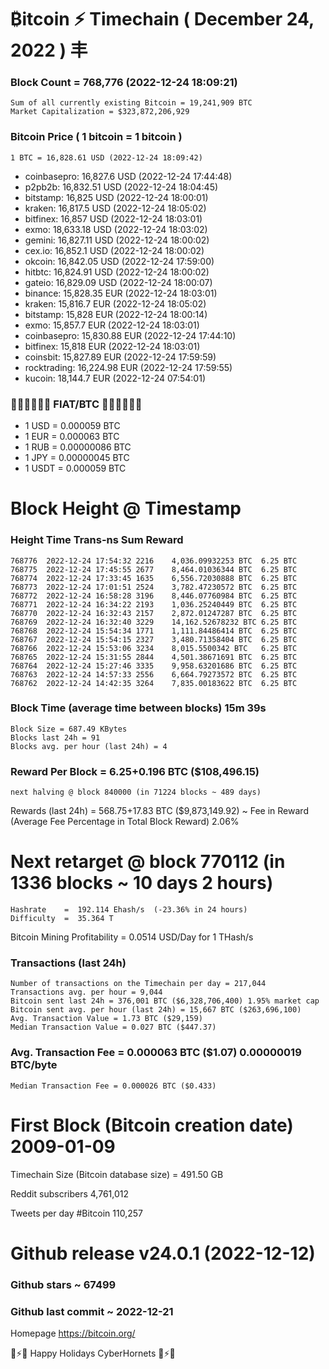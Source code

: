 # ₿itcoin ⚡ Timechain ( December 24, 2022 ) 丰
### Block Count	= 768,776 (2022-12-24 18:09:21)
    Sum of all currently existing Bitcoin = 19,241,909 BTC
    Market Capitalization = $323,872,206,929
### Bitcoin Price ( 1 bitcoin = 1 bitcoin )
	1 BTC = 16,828.61 USD (2022-12-24 18:09:42)
- coinbasepro: 16,827.6 USD (2022-12-24 17:44:48)
- p2pb2b: 16,832.51 USD (2022-12-24 18:04:45)
- bitstamp: 16,825 USD (2022-12-24 18:00:01)
- kraken: 16,817.5 USD (2022-12-24 18:05:02)
- bitfinex: 16,857 USD (2022-12-24 18:03:01)
- exmo: 18,633.18 USD (2022-12-24 18:03:02)
- gemini: 16,827.11 USD (2022-12-24 18:00:02)
- cex.io: 16,852.1 USD (2022-12-24 18:00:02)
- okcoin: 16,842.05 USD (2022-12-24 17:59:00)
- hitbtc: 16,824.91 USD (2022-12-24 18:00:02)
- gateio: 16,829.09 USD (2022-12-24 18:00:07)
- binance: 15,828.35 EUR (2022-12-24 18:03:01)
- kraken: 15,816.7 EUR (2022-12-24 18:05:02)
- bitstamp: 15,828 EUR (2022-12-24 18:00:14)
- exmo: 15,857.7 EUR (2022-12-24 18:03:01)
- coinbasepro: 15,830.88 EUR (2022-12-24 17:44:10)
- bitfinex: 15,818 EUR (2022-12-24 18:03:01)
- coinsbit: 15,827.89 EUR (2022-12-24 17:59:59)
- rocktrading: 16,224.98 EUR (2022-12-24 17:59:55)
- kucoin: 18,144.7 EUR (2022-12-24 07:54:01)
### 💱💶💵💷💴💱 FIAT/BTC 💱💴💷💵💶💱
- 1 USD = 0.000059 BTC
- 1 EUR = 0.000063 BTC
- 1 RUB = 0.00000086 BTC
- 1 JPY = 0.00000045 BTC
- 1 USDT = 0.000059 BTC
# Block Height @ Timestamp
### Height	Time	Trans-ns	Sum	Reward
    768776	2022-12-24 17:54:32	2216	4,036.09932253 BTC	6.25 BTC
    768775	2022-12-24 17:45:55	2677	8,464.01036344 BTC	6.25 BTC
    768774	2022-12-24 17:33:45	1635	6,556.72030888 BTC	6.25 BTC
    768773	2022-12-24 17:01:51	2524	3,782.47230572 BTC	6.25 BTC
    768772	2022-12-24 16:58:28	3196	8,446.07760984 BTC	6.25 BTC
    768771	2022-12-24 16:34:22	2193	1,036.25240449 BTC	6.25 BTC
    768770	2022-12-24 16:32:43	2157	2,872.01247287 BTC	6.25 BTC
    768769	2022-12-24 16:32:40	3229	14,162.52678232 BTC	6.25 BTC
    768768	2022-12-24 15:54:34	1771	1,111.84486414 BTC	6.25 BTC
    768767	2022-12-24 15:54:15	2327	3,480.71358404 BTC	6.25 BTC
    768766	2022-12-24 15:53:06	3234	8,015.5500342 BTC	6.25 BTC
    768765	2022-12-24 15:31:55	2844	4,501.38671691 BTC	6.25 BTC
    768764	2022-12-24 15:27:46	3335	9,958.63201686 BTC	6.25 BTC
    768763	2022-12-24 14:57:33	2556	6,664.79273572 BTC	6.25 BTC
    768762	2022-12-24 14:42:35	3264	7,835.00183622 BTC	6.25 BTC
### Block Time (average time between blocks)	15m 39s
    Block Size = 687.49 KBytes
    Blocks last 24h = 91
    Blocks avg. per hour (last 24h) = 4
### Reward Per Block = 6.25+0.196 BTC ($108,496.15) 
    next halving @ block 840000 (in 71224 blocks ~ 489 days)
Rewards (last 24h) = 568.75+17.83 BTC ($9,873,149.92) ~ Fee in Reward (Average Fee Percentage in Total Block Reward)	2.06%
# Next retarget @ block 770112 (in 1336 blocks ~ 10 days 2 hours)
    Hashrate    =  192.114 Ehash/s  (-23.36% in 24 hours)
    Difficulty  =  35.364 T 
Bitcoin Mining Profitability = 0.0514 USD/Day for 1 THash/s
### Transactions (last 24h)
    Number of transactions on the Timechain per day = 217,044
    Transactions avg. per hour = 9,044
    Bitcoin sent last 24h = 376,001 BTC ($6,328,706,400) 1.95% market cap
    Bitcoin sent avg. per hour (last 24h) = 15,667 BTC ($263,696,100)
    Avg. Transaction Value = 1.73 BTC ($29,159)
    Median Transaction Value = 0.027 BTC ($447.37)
### Avg. Transaction Fee = 0.000063 BTC ($1.07) 0.00000019 BTC/byte
    Median Transaction Fee = 0.000026 BTC ($0.433)
# First Block (Bitcoin creation date)	2009-01-09
Timechain Size (Bitcoin database size)	=  491.50 GB

Reddit subscribers	4,761,012

Tweets per day #Bitcoin	110,257
# Github release	v24.0.1 (2022-12-12)
### Github stars	~ 67499
### Github last commit	~  2022-12-21

Homepage	https://bitcoin.org/

💙⚡💜 Happy Holidays CyberHornets 💙⚡💜
